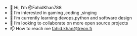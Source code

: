 - 👋 Hi, I’m @FahidKhan788
- 👀 I’m interested in gaming ,coding ,singing
- 🌱 I’m currently learning devops,python and software design 
- 💞️ I’m looking to collaborate on more open source projects 
- 📫 How to reach me fahid.khan@treon.fi

<!---
FahidKhan788/FahidKhan788 is a ✨ special ✨ repository because its `README.md` (this file) appears on your GitHub profile.
You can click the Preview link to take a look at your changes.
--->
